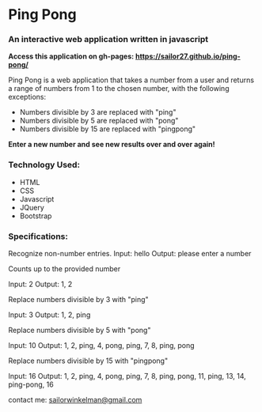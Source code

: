 # Ping Pong
### An interactive web application written in javascript

**Access this application on gh-pages: https://sailor27.github.io/ping-pong/**

Ping Pong is a web application that takes a number from a user and returns a range of numbers from 1 to the chosen number, with the following exceptions:

* Numbers divisible by 3 are replaced with "ping"
* Numbers divisible by 5 are replaced with "pong"
* Numbers divisible by 15 are replaced with "pingpong"

**Enter a new number and see new results over and over again!**


### Technology Used:

* HTML
* CSS
* Javascript
* JQuery
* Bootstrap

 ### Specifications:

 Recognize non-number entries.
 Input: hello
 Output: please enter a number

 Counts up to the provided number

 Input: 2
 Output: 1, 2


 Replace numbers divisible by 3 with "ping"

 Input: 3
 Output: 1, 2, ping

 Replace numbers divisible by 5 with "pong"

 Input: 10
 Output: 1, 2, ping, 4, pong, ping, 7, 8, ping, pong

 Replace numbers divisible by 15 with "pingpong" 

 Input: 16
 Output: 1, 2, ping, 4, pong, ping, 7, 8, ping, pong, 11, ping, 13, 14, ping-pong, 16







contact me: <sailorwinkelman@gmail.com>
